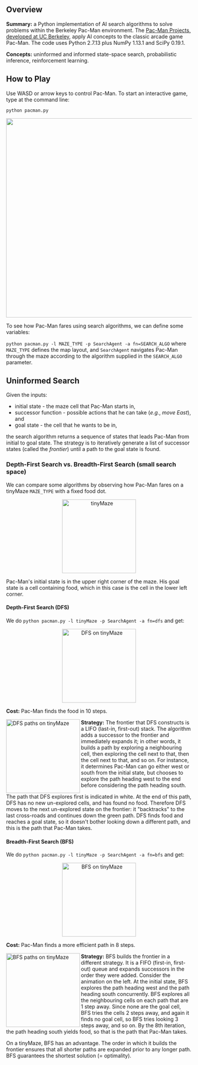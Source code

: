 ## Overview
**Summary:** a Python implementation of AI search algorithms to solve problems within the Berkeley Pac-Man environment. The [Pac-Man Projects, developed at UC Berkeley](http://ai.berkeley.edu), apply AI concepts to the classic arcade game Pac-Man. The code uses Python 2.7.13 plus NumPy 1.13.1 and SciPy 0.19.1.

**Concepts:** uninformed and informed state-space search, probabilistic inference, reinforcement learning.

## How to Play
Use WASD or arrow keys to control Pac-Man. To start an interactive game, type at the command line:

`python pacman.py`

<img src="https://github.com/thiadeliria/Pacman/blob/master/gifs/pacman_default.gif" width="540" />


To see how Pac-Man fares using search algorithms, we can define some variables:

`python pacman.py -l MAZE_TYPE -p SearchAgent -a fn=SEARCH_ALGO` where `MAZE_TYPE` defines the map layout, and `SearchAgent` navigates Pac-Man through the maze according to the algorithm supplied in the `SEARCH_ALGO` parameter.


## Uninformed Search
Given the inputs:
* initial state - the maze cell that Pac-Man starts in,
* successor function - possible actions that he can take (*e.g.*, *move East*), and
* goal state - the cell that he wants to be in,

the search algorithm returns a sequence of states that leads Pac-Man from initial to goal state. The strategy is to iteratively generate a list of successor states (called the *frontier*) until a path to the goal state is found.

### Depth-First Search vs. Breadth-First Search (small search space)
We can compare some algorithms by observing how Pac-Man fares on a tinyMaze `MAZE_TYPE` with a fixed food dot.

<p align="center">
 <img src="https://github.com/thiadeliria/Pacman/blob/master/gifs/pacman_tinymaze.png" width="200" title="tinyMaze"/>
</p>

Pac-Man's initial state is in the upper right corner of the maze. His goal state is a cell containing food, which in this case is the cell in the lower left corner.

#### Depth-First Search (DFS)
We do `python pacman.py -l tinyMaze -p SearchAgent -a fn=dfs` and get:
<p align="center">
 <img src="https://github.com/thiadeliria/Pacman/blob/master/gifs/pacman_dfs.gif" width="200" title="DFS on tinyMaze"/>
</p>

**Cost:** Pac-Man finds the food in 10 steps.

<img align="left" src="https://github.com/thiadeliria/Pacman/blob/master/gifs/pacman_dfs_paths.png" width="200" title="DFS paths on tinyMaze"/>

**Strategy:** The frontier that DFS constructs is a LIFO (last-in, first-out) stack. The algorithm adds a successor to the frontier and immediately expands it; in other words, it builds a path by exploring a neighbouring cell, then exploring the cell next to that, then the cell next to that, and so on. For instance, it determines Pac-Man can go either west or south from the initial state, but chooses to explore the path heading west to the end before considering the path heading south.

The path that DFS explores first is indicated in white. At the end of this path, DFS has no new un-explored cells, and has found no food. Therefore DFS moves to the next un-explored state on the frontier: it "backtracks" to the last cross-roads and continues down the green path. DFS finds food and reaches a goal state, so it doesn't bother looking down a different path, and this is the path that Pac-Man takes.

#### Breadth-First Search (BFS)
We do `python pacman.py -l tinyMaze -p SearchAgent -a fn=bfs` and get:
<p align="center">
 <img src="https://github.com/thiadeliria/Pacman/blob/master/gifs/pacman_bfs.gif" width="200" title="BFS on tinyMaze"/>
</p>

**Cost:** Pac-Man finds a more efficient path in 8 steps.

<img align="left" src="https://github.com/thiadeliria/Pacman/blob/master/gifs/pacman_bfs_paths.gif" width="200" title="BFS paths on tinyMaze"/>

**Strategy:** BFS builds the frontier in a different strategy. It is a FIFO (first-in, first-out) queue and expands successors in the order they were added. Consider the animation on the left. At the initial state, BFS explores the path heading west and the path heading south concurrently. BFS explores all the neighbouring cells on each path that are 1 step away. Since none are the goal cell, BFS tries the cells 2 steps away, and again it finds no goal cell, so BFS tries looking 3 steps away, and so on. By the 8th iteration, the path heading south yields food, so that is the path that Pac-Man takes.

On a tinyMaze, BFS has an advantage. The order in which it builds the frontier ensures that all shorter paths are expanded prior to any longer path. BFS guarantees the shortest solution (= optimality).


